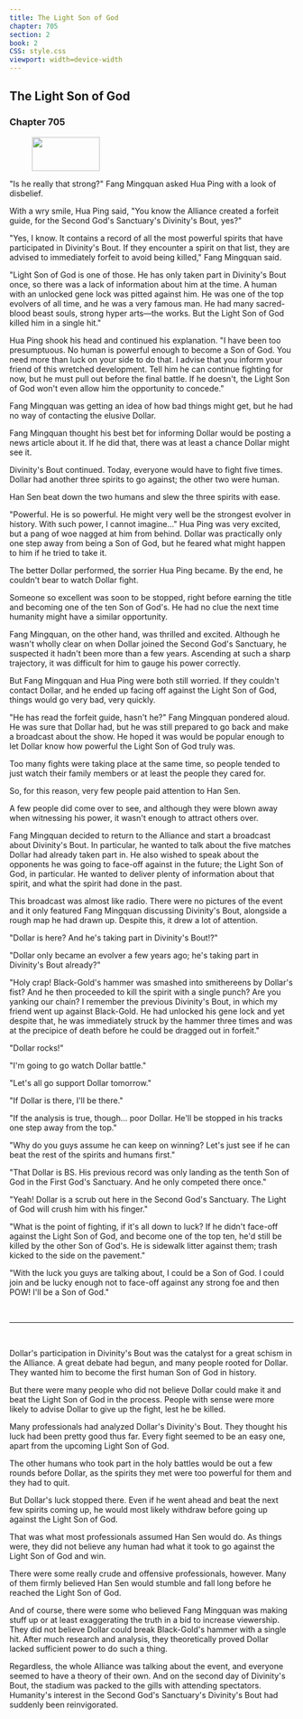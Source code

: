 ```yaml
---
title: The Light Son of God
chapter: 705
section: 2
book: 2
CSS: style.css
viewport: width=device-width
---
```


## The Light Son of God

### Chapter 705

<figure>
	<img src="../Images/gem.gif" alt="" id="gem" width="120" height="60" />
</figure>

"Is he really that strong?" Fang Mingquan asked Hua Ping with a look of disbelief.

With a wry smile, Hua Ping said, "You know the Alliance created a forfeit guide, for the Second God's Sanctuary's Divinity's Bout, yes?"

"Yes, I know. It contains a record of all the most powerful spirits that have participated in Divinity's Bout. If they encounter a spirit on that list, they are advised to immediately forfeit to avoid being killed," Fang Mingquan said.

"Light Son of God is one of those. He has only taken part in Divinity's Bout once, so there was a lack of information about him at the time. A human with an unlocked gene lock was pitted against him. He was one of the top evolvers of all time, and he was a very famous man. He had many sacred-blood beast souls, strong hyper arts—the works. But the Light Son of God killed him in a single hit."

Hua Ping shook his head and continued his explanation. "I have been too presumptuous. No human is powerful enough to become a Son of God. You need more than luck on your side to do that. I advise that you inform your friend of this wretched development. Tell him he can continue fighting for now, but he must pull out before the final battle. If he doesn't, the Light Son of God won't even allow him the opportunity to concede."

Fang Mingquan was getting an idea of how bad things might get, but he had no way of contacting the elusive Dollar.

Fang Mingquan thought his best bet for informing Dollar would be posting a news article about it. If he did that, there was at least a chance Dollar might see it.

Divinity's Bout continued. Today, everyone would have to fight five times. Dollar had another three spirits to go against; the other two were human.

Han Sen beat down the two humans and slew the three spirits with ease.

"Powerful. He is so powerful. He might very well be the strongest evolver in history. With such power, I cannot imagine..." Hua Ping was very excited, but a pang of woe nagged at him from behind. Dollar was practically only one step away from being a Son of God, but he feared what might happen to him if he tried to take it.

The better Dollar performed, the sorrier Hua Ping became. By the end, he couldn't bear to watch Dollar fight.

Someone so excellent was soon to be stopped, right before earning the title and becoming one of the ten Son of God's. He had no clue the next time humanity might have a similar opportunity.

Fang Mingquan, on the other hand, was thrilled and excited. Although he wasn't wholly clear on when Dollar joined the Second God's Sanctuary, he suspected it hadn't been more than a few years. Ascending at such a sharp trajectory, it was difficult for him to gauge his power correctly.

But Fang Mingquan and Hua Ping were both still worried. If they couldn't contact Dollar, and he ended up facing off against the Light Son of God, things would go very bad, very quickly.

"He has read the forfeit guide, hasn't he?" Fang Mingquan pondered aloud. He was sure that Dollar had, but he was still prepared to go back and make a broadcast about the show. He hoped it was would be popular enough to let Dollar know how powerful the Light Son of God truly was.

Too many fights were taking place at the same time, so people tended to just watch their family members or at least the people they cared for.

So, for this reason, very few people paid attention to Han Sen.

A few people did come over to see, and although they were blown away when witnessing his power, it wasn't enough to attract others over.

Fang Mingquan decided to return to the Alliance and start a broadcast about Divinity's Bout. In particular, he wanted to talk about the five matches Dollar had already taken part in. He also wished to speak about the opponents he was going to face-off against in the future; the Light Son of God, in particular. He wanted to deliver plenty of information about that spirit, and what the spirit had done in the past.

This broadcast was almost like radio. There were no pictures of the event and it only featured Fang Mingquan discussing Divinity's Bout, alongside a rough map he had drawn up. Despite this, it drew a lot of attention.

"Dollar is here? And he's taking part in Divinity's Bout!?"

"Dollar only became an evolver a few years ago; he's taking part in Divinity's Bout already?"

"Holy crap! Black-Gold's hammer was smashed into smithereens by Dollar's fist? And he then proceeded to kill the spirit with a single punch? Are you yanking our chain? I remember the previous Divinity's Bout, in which my friend went up against Black-Gold. He had unlocked his gene lock and yet despite that, he was immediately struck by the hammer three times and was at the precipice of death before he could be dragged out in forfeit."

"Dollar rocks!"

"I'm going to go watch Dollar battle."

"Let's all go support Dollar tomorrow."

"If Dollar is there, I'll be there."

"If the analysis is true, though... poor Dollar. He'll be stopped in his tracks one step away from the top."

"Why do you guys assume he can keep on winning? Let's just see if he can beat the rest of the spirits and humans first."

"That Dollar is BS. His previous record was only landing as the tenth Son of God in the First God's Sanctuary. And he only competed there once."

"Yeah! Dollar is a scrub out here in the Second God's Sanctuary. The Light of God will crush him with his finger."

"What is the point of fighting, if it's all down to luck? If he didn't face-off against the Light Son of God, and become one of the top ten, he'd still be killed by the other Son of God's. He is sidewalk litter against them; trash kicked to the side on the pavement."

"With the luck you guys are talking about, I could be a Son of God. I could join and be lucky enough not to face-off against any strong foe and then POW! I'll be a Son of God."

<br>

*****

<br>

Dollar's participation in Divinity's Bout was the catalyst for a great schism in the Alliance. A great debate had begun, and many people rooted for Dollar. They wanted him to become the first human Son of God in history.

But there were many people who did not believe Dollar could make it and beat the Light Son of God in the process. People with sense were more likely to advise Dollar to give up the fight, lest he be killed.

Many professionals had analyzed Dollar's Divinity's Bout. They thought his luck had been pretty good thus far. Every fight seemed to be an easy one, apart from the upcoming Light Son of God.

The other humans who took part in the holy battles would be out a few rounds before Dollar, as the spirits they met were too powerful for them and they had to quit.

But Dollar's luck stopped there. Even if he went ahead and beat the next few spirits coming up, he would most likely withdraw before going up against the Light Son of God.

That was what most professionals assumed Han Sen would do. As things were, they did not believe any human had what it took to go against the Light Son of God and win.

There were some really crude and offensive professionals, however. Many of them firmly believed Han Sen would stumble and fall long before he reached the Light Son of God.

And of course, there were some who believed Fang Mingquan was making stuff up or at least exaggerating the truth in a bid to increase viewership. They did not believe Dollar could break Black-Gold's hammer with a single hit. After much research and analysis, they theoretically proved Dollar lacked sufficient power to do such a thing.

Regardless, the whole Alliance was talking about the event, and everyone seemed to have a theory of their own. And on the second day of Divinity's Bout, the stadium was packed to the gills with attending spectators. Humanity's interest in the Second God's Sanctuary's Divinity's Bout had suddenly been reinvigorated.